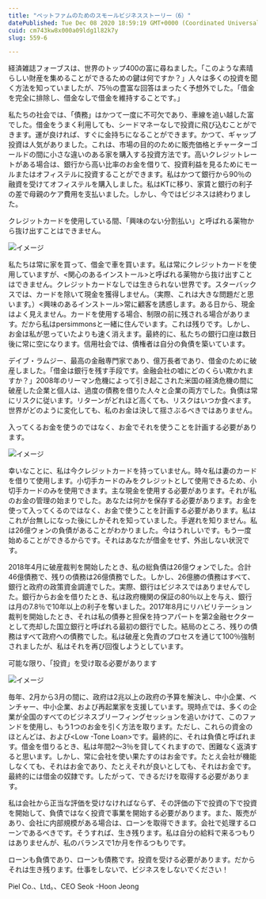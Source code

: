```yaml
---
title: "ペットファムのためのスモールビジネスストーリー（6）"
datePublished: Tue Dec 08 2020 18:59:19 GMT+0000 (Coordinated Universal Time)
cuid: cm743kw8x000a09ldg1l82k7y
slug: 559-6

---
```



経済雑誌フォーブスは、世界のトップ400の富に尋ねました。「このような素晴らしい財産を集めることができるための鍵は何ですか？」人々は多くの投資を聞く方法を知っていましたが、75％の豊富な回答はまったく予想外でした。「借金を完全に排除し、借金なしで借金を維持することです。」

私たちの社会では、「債務」はかつて一度に不可欠であり、車線を追い越した富でした。借金をうまく利用しても、シードマネーなしで投資に飛び込むことができます。運が良ければ、すぐに金持ちになることができます。かつて、ギャップ投資は人気がありました。これは、市場の目的のために販売価格とチャーターゴールドの間に小さな違いのある家を購入する投資方法です。高いクレジットレートがある場合は、銀行から高い比率のお金を借りて、投資利益を見るためにモールまたはオフィステルに投資することができます。私はかつて銀行から90％の融資を受けてオフィステルを購入しました。私はKTに移り、家賃と銀行の利子の差で母親のケア費用を支払いました。しかし、今ではビジネスは終わりました。

クレジットカードを使用している間、「興味のない分割払い」と呼ばれる薬物から抜け出すことはできません。

![イメージ](https://cdn.hashnode.com/res/hashnode/image/upload/v1739496957292/aba8cd4e-5a16-443a-938c-a793a7e265ff.jpeg)

私たちは常に家を買って、借金で車を買います。私は常にクレジットカードを使用していますが、<関心のあるインストール>と呼ばれる薬物から抜け出すことはできません。クレジットカードなしでは生きられない世界です。スターバックスでは、カードを除いて現金を獲得しません。（実際、これは大きな問題だと思います。）<興味のあるインストール>常に顧客を誘惑します。ある日から、現金はよく見えません。カードを使用する場合、制限の前に残される場合があります。だから私はpersimmonsと一緒に住んでいます。これは残りです。しかし、お金は私が思っていたよりも速く消えます。最終的に、私たちの銀行口座は数日後に常に空になります。信用社会では、債権者は自分の負債を築いています。

デイブ・ラムジー、最高の金融専門家であり、億万長者であり、借金のために破産しました。「借金は銀行を残す手段です。金融会社の嘘にどのくらい欺かれますか？」2008年のリーマン危機によって引き起こされた米国の経済危機の間に破産した企業と個人は、過度の債務を借りた人々と企業の両方でした。負債は常にリスクに従います。リターンがどれほど高くても、リスクはいつか食べます。世界がどのように変化しても、私のお金は決して揺さぶるべきではありません。

入ってくるお金を使うのではなく、お金でそれを使うことを計画する必要があります。

![イメージ](https://cdn.hashnode.com/res/hashnode/image/upload/v1739496960077/457a3584-d3f4-46eb-bac2-a3c0258e1f0c.jpeg)

幸いなことに、私は今クレジットカードを持っていません。時々私は妻のカードを借りて使用します。小切手カードのみをクレジットとして使用できるため、小切手カードのみを使用できます。主な現金を使用する必要があります。それが私のお金の管理の始まりでした。あなたは何かを保存する必要があります。お金を使って入ってくるのではなく、お金で使うことを計画する必要があります。私はこれが台無しになった後にしかそれを知っていました。手遅れを知りません。私は26億ウォンの負債があることがわかりました。今はうれしいです。もう一度始めることができるからです。それはあなたが借金をせず、外出しない状況です。

2018年4月に破産裁判を開始したとき、私の総負債は26億ウォンでした。合計46億債務で、残りの債務は26億債務でした。しかし、26億勝の債務はすべて、銀行と政府の政策資金調達でした。実際、銀行はビジネスではありませんでした。銀行からお金を借りたとき、私は政府機関の保証の80％以上を与え、銀行は月の7.8％で10年以上の利子を奪いました。2017年8月にリハビリテーション裁判を開始したとき、それは私の債券と担保を持つアパートを第2金融セクターとして売却した国立銀行と呼ばれる最初の銀行でした。結局のところ、残りの債務はすべて政府への債務でした。私は破産と免責のプロセスを通じて100％強制されましたが、私はそれを再び回復しようとしています。

可能な限り、「投資」を受け取る必要があります

![イメージ](https://cdn.hashnode.com/res/hashnode/image/upload/v1739496962410/5490e140-c500-4bad-95d8-51e258553289.jpeg)

毎年、2月から3月の間に、政府は2兆以上の政府の予算を解決し、中小企業、ベンチャー、中小企業、および再起業家を支援しています。現時点では、多くの企業が全国のすべてのビジネスブリーフィングセッションを追いかけて、このファンドを使用し、もう1つのお金を引く方法を取ります。ただし、これらの資金のほとんどは、<Low Loans>および<Low -Tone Loan>です。最終的に、それは負債と呼ばれます。借金を借りるとき、私は年間2〜3％を貸してくれますので、困難なく返済すると思います。しかし、常に会社を使い果たすのはお金です。たとえ会社が機能しなくても、それはお金であり、たとえそれが良いとしても、それはお金です。最終的には借金の奴隷です。したがって、できるだけ<vestment>を取得する必要があります。

私は会社から正当な評価を受けなければならず、その評価の下で投資の下で投資を開始して、負債ではなく投資で事業を開始する必要があります。また、販売があり、会社に内部規模がある場合は、ローンを取得できます。会社で処理するローンであるべきです。そうすれば、生き残ります。私は自分の給料で来るつもりはありませんが、私のバランスで1か月を作るつもりです。

ローンも負債であり、ローンも債務です。投資を受ける必要があります。だからそれは生き残ります。仕事をしないで、ビジネスをしないでください！

Piel Co.、Ltd。、CEO Seok -Hoon Jeong